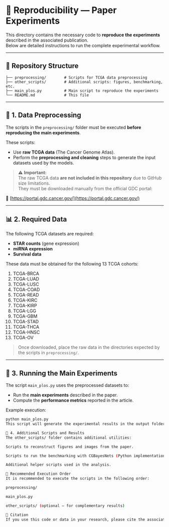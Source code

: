# 🧬 Reproducibility — Paper Experiments

This directory contains the necessary code to **reproduce the experiments** described in the associated publication.  
Below are detailed instructions to run the complete experimental workflow.

---

## 📂 Repository Structure

```text
├── preprocessing/        # Scripts for TCGA data preprocessing
├── other_scripts/        # Additional scripts: figures, benchmarking, etc.
├── main_plos.py          # Main script to reproduce the experiments
└── README.md             # This file
```

---

## 🔧 1. Data Preprocessing

The scripts in the `preprocessing/` folder must be executed **before reproducing the main experiments**.

These scripts:
- Use **raw TCGA data** (The Cancer Genome Atlas).
- Perform the **preprocessing and cleaning** steps to generate the input datasets used by the models.

> ⚠️ **Important:**  
> The raw TCGA data **are not included in this repository** due to GitHub size limitations.  
> They must be downloaded manually from the official GDC portal:

🔗 [https://portal.gdc.cancer.gov/](https://portal.gdc.cancer.gov/)

---

## 📊 2. Required Data

The following TCGA datasets are required:

- **STAR counts** (gene expression)
- **miRNA expression**
- **Survival data**

These data must be obtained for the following 13 TCGA cohorts:

1. TCGA-BRCA  
2. TCGA-LUAD  
3. TCGA-LUSC  
4. TCGA-COAD  
5. TCGA-READ  
6. TCGA-KIRC  
7. TCGA-KIRP  
8. TCGA-LGG  
9. TCGA-GBM  
10. TCGA-STAD  
11. TCGA-THCA  
12. TCGA-HNSC  
13. TCGA-OV  

> Once downloaded, place the raw data in the directories expected by the scripts in `preprocessing/`.

---

## 🧠 3. Running the Main Experiments

The script `main_plos.py` uses the preprocessed datasets to:

- Run the **main experiments** described in the paper.  
- Compute the **performance metrics** reported in the article.

Example execution:

```bash
python main_plos.py
This script will generate the experimental results in the output folders specified in the code (check comments for paths and parameter settings).

🧩 4. Additional Scripts and Results
The other_scripts/ folder contains additional utilities:

Scripts to reconstruct figures and images from the paper.

Scripts to run the benchmarking with CGBayesNets (Python implementation).

Additional helper scripts used in the analysis.

📘 Recommended Execution Order
It is recommended to execute the scripts in the following order:

preprocessing/

main_plos.py

other_scripts/ (optional — for complementary results)

🧾 Citation
If you use this code or data in your research, please cite the associated paper













